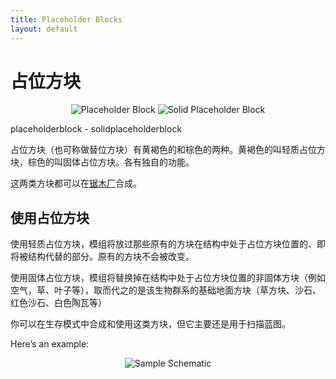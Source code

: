 ```yaml
---
title: Placeholder Blocks
layout: default
---
```

# 占位方块

<div class="infobox box text-center">
    <p style="text-align:center;"><img src="../../assets/images/items/substitutionblock.png" alt="Placeholder Block">
    <img src="../../assets/images/items/solidsubstitutionblock.png" alt="Solid Placeholder Block"></p>
    <recipe>placeholderblock</recipe> - <recipe>solidplaceholderblock</recipe>
</div>

占位方块（也可称做替位方块）有黄褐色的和棕色的两种。黄褐色的叫轻质占位方块，棕色的叫固体占位方块。各有独自的功能。


这两类方块都可以在[锯木厂](../../source/buildings/sawmill)合成。

## 使用占位方块

使用轻质占位方块，模组将放过那些原有的方块在结构中处于占位方块位置的、即将被结构代替的部分。原有的方块不会被改变。

使用固体占位方块，模组将替换掉在结构中处于占位方块位置的非固体方块（例如空气，草、叶子等），取而代之的是该生物群系的基础地面方块（草方块、沙石、红色沙石、白色陶瓦等）

你可以在生存模式中合成和使用这类方块，但它主要还是用于扫描蓝图。

Here’s an example:
<br>
<p style="text-align:center;"><img src="../../assets/images/items/sampleschematic.png" alt="Sample Schematic"></p>
<br>
